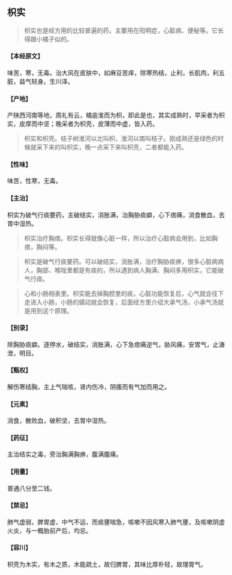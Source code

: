 ## 枳实

> 枳实也是经方用的比较普遍的药，主要用在阳明症，心脏病、便秘等。它长得跟小橘子似的。

#### 【本经原文】
味苦，寒，无毒。治大风在皮肤中，如麻豆苦痒，除寒热结，止利，长肌肉，利五脏，益气轻身。生川泽。
#### 【产地】
产陕西河南等地，周礼有云，橘逾淮而为枳，即此是也，其实成熟时，早采者为枳实，皮厚而中坚；晚采者为枳壳，皮薄而中虚，皆入药。

> 枳实和枳壳‍。桔子树淮河以北叫枳，淮河以南叫桔子。刚成熟还是绿色的时候就采下来的叫枳实，晚一点采下来叫枳壳，二者都能入药。

#### 【性味】
味苦，性寒，无毒。
#### 【主治】
枳实为破气行痰要药，主破结实，消胀满，治胸胁痰癖，心下痞痛，消食散血，去胃中湿热。

> 枳实治疗胸痞‍。枳实长得就像心脏一样，所以治疗心脏病会用到，比如胸痞，胸闷等。

> 枳实是破气行痰要药。可以破结实，消胀满，治疗胸胁痰痹，很多心脏病病人，胸部、喉咙里都是有痰的，所以遇到病人胸满、胸闷多用枳实，它能破气行痰。

> 心和小肠相表里。枳实能去掉胸腔里的痰，心脏功能恢复后，心气就会往下走进入小肠，小肠的蠕动就会恢复，后面经方里介绍大承气汤，小承气汤就是用到这个原理。

#### 【别录】
除胸胁痰癖。逐停水，破结实，消胀满，心下急痞痛逆气，胁风痛，安胃气，止溏泄，明目。
#### 【甄权】
解伤寒结胸，主上气喘咳，肾内伤冷，阴痿而有气加而用之。
#### 【元素】
消食，散败血，破积坚，去胃中湿热。
#### 【药征】
主治结实之毒，旁治胸满胸痹，腹满腹痛。
#### 【用量】
普通八分至二钱。
#### 【禁忌】
肺气虚弱，脾胃虚，中气不运，而痰壅喘急，咳嗽不因风寒入肺气壅，及咳嗽阴虚火炎，与一概胎前产后，均忌。
#### 【容川】
枳壳为木实，有木之质，木能疏土，故归脾胃，其味比厚朴轻，故理胃气。